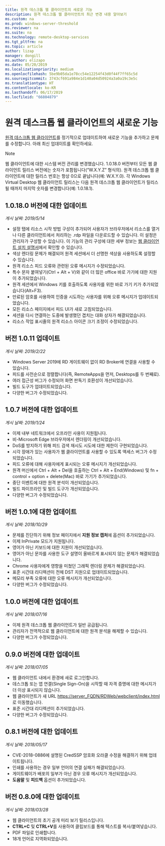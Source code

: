 ```yaml
---
title: 원격 데스크톱 웹 클라이언트의 새로운 기능
description: 원격 데스크톱 웹 클라이언트의 최근 변경 내용 알아보기
ms.custom: na
ms.prod: windows-server-threshold
ms.reviewer: na
ms.suite: na
ms.technology: remote-desktop-services
ms.tgt_pltfrm: na
ms.topic: article
author: lizap
manager: dongill
ms.author: elizapo
ms.date: 05/20/2019
ms.localizationpriority: medium
ms.openlocfilehash: 5be9b05da1e78cc54e12254f43d0f44f7ff65c5d
ms.sourcegitcommit: 3743cf691a984e1d140a04d50924a3a0a19c3e5c
ms.translationtype: HT
ms.contentlocale: ko-KR
ms.lasthandoff: 06/17/2019
ms.locfileid: "66804879"
---
```

# <a name="whats-new-for-the-remote-desktop-web-client"></a>원격 데스크톱 웹 클라이언트의 새로운 기능

[원격 데스크톱 웹 클라이언트](remote-desktop-web-client.md)를 정기적으로 업데이트하여 새로운 기능을 추가하고 문제를 수정합니다. 아래 최신 업데이트를 확인하세요.

> [!NOTE]
> 웹 클라이언트에 대한 시스템 버전 관리를 변경했습니다. 1\.0.18.0 버전부터 모든 웹 클라이언트 릴리스 버전에는 숫자가 포함됩니다(“W.X.Y.Z” 형식의). 원격 데스크톱 웹 클라이언트에 대한 릴리스 번호는 항상 0으로 끝납니다(예: W.X.Y.0). 각 Windows Virtual Desktop 웹 클라이언트 릴리스는 다음 원격 데스크톱 웹 클라이언트가 릴리스될 때까지 마지막 숫자를 변경합니다(예: 1.0.18.1).

## <a name="updates-for-version-10180"></a>1\.0.18.0 버전에 대한 업데이트
*게시 날짜: 2019/5/14*

- 설정 탭에 리소스 시작 방법 구성이 추가되어 사용자가 브라우저에서 리소스를 열거나 다른 클라이언트에서 처리하는 .rdp 파일을 다운로드할 수 있습니다. 이 설정은 관리자가 구성할 수 있습니다. 이 기능의 관리 구성에 대한 세부 정보는 [웹 클라이언트 설치 설명서](remote-desktop-web-client-admin.md)에서 확인할 수 있습니다.
- 색상 렌더링 문제가 해결되어 원격 세션에서 더 선명한 색상을 사용하도록 설정할 수 있습니다.
- 원격 리소스 피드 오류와 관련된 오류 메시지가 수정되었습니다. 
- 특수 문자 붙여넣기(Ctrl + Alt + V)와 같이 더 많은 office 바로 가기에 대한 지원이 추가되었습니다.
- 원격 세션에서 Windows 키를 호출하도록 사용자를 위한 바로 가기 키가 추가되었습니다(Alt+F3).
- 만료된 암호를 사용하여 인증을 시도하는 사용자를 위해 오류 메시지가 업데이트되었습니다.
- 모든 리소스 페이지에서 피드 UI가 새로 고침되었습니다.
- 세션을 다시 연결하는 도중에 발생했던 겹치는 대화 상자가 해결되었습니다.
- 리소스 작업 표시줄의 원격 리소스 아이콘 크기 조정이 수정되었습니다.

## <a name="updates-for-version-1011"></a>버전 1.0.11 업데이트
*게시 날짜: 2019/2/22*

- Windows Server 2019에 RD 게이트웨이 없이 RD Broker에 연결을 사용할 수 있습니다.
- 피드를 사전순으로 정렬합니다(즉, RemoteApps을 먼저, Desktops를 두 번째로).
- 여러 접근성 버그가 수정되어 화면 판독기 호환성이 개선되었습니다.
- 빌드 도구가 업데이트되었습니다.
- 다양한 버그가 수정되었습니다.

## <a name="updates-for-version-107"></a>1\.0.7 버전에 대한 업데이트
*게시 날짜: 2019/1/24*

- 이제 내부 네트워크에서 오프라인 사용이 지원됩니다.
- 비-Microsoft Edge 브라우저에서 렌더링이 개선되었습니다.
- DoS를 방지하기 위해 피드 검색 재시도 시도에 대한 제한이 구현되었습니다.
- 시각 장애가 있는 사용자가 웹 클라이언트를 사용할 수 있도록 액세스 버그가 수정되었습니다.
- 피드 오류에 대해 사용자에게 표시되는 오류 메시지가 개선되었습니다.
- 원격 머신에서 Ctrl + Alt + Del을 호출하는 Ctrl + Alt + End(Windows) 및 fn + control + option + delete(Mac) 바로 가기가 추가되었습니다.
- 중단 이벤트에 대한 원격 분석이 개선되었습니다.
- 빌드 파이프라인 및 빌드 도구가 개선되었습니다.
- 다양한 버그가 수정되었습니다.

## <a name="updates-for-version-101"></a>버전 1.0.1에 대한 업데이트
*게시 날짜: 2018/10/29*

- 문제를 진단하기 위해 정보 페이지에서 **지원 정보 캡처**에 옵션이 추가되었습니다.
- 이제 InPrivate 모드가 지원됩니다.
- 영어가 아닌 키보드에 대한 지원이 개선되었습니다.
- 영어가 아닌 문자를 사용한 도구 설명이 올바르게 표시되지 않는 문제가 해결되었습니다.
- Chrome 사용자에게 영향을 미쳤던 그래픽 렌더링 문제가 해결되었습니다.
- 표준 시간대 리디렉션이 전체 DST 지원으로 업데이트되었습니다.
- 메모리 부족 오류에 대한 오류 메시지가 개선되었습니다.
- 다양한 버그가 수정되었습니다.

## <a name="updates-for-version-100"></a>1\.0.0 버전에 대한 업데이트
*게시 날짜: 2018/07/16*

- 이제 원격 데스크톱 웹 클라이언트가 일반 공급됩니다.
- 관리자가 전역적으로 웹 클라이언트에 대한 원격 분석을 해제할 수 있습니다.
- 다양한 버그가 수정되었습니다.

## <a name="updates-for-version-090"></a>0\.9.0 버전에 대한 업데이트
*게시 날짜: 2018/07/05*

- 웹 클라이언트 내에서 환경에 새로 로그인합니다.
- 데스크톱 또는 앱 연결(Single Sign-On)을 시작할 때 자격 증명에 대한 메시지가 더 이상 표시되지 않습니다.
- 웹 클라이언트가 새 URL <https://server_FQDN/RDWeb/webclient/index.html>로 이동했습니다.
- 표준 시간대 리디렉션이 추가되었습니다.
- 다양한 버그가 수정되었습니다.

## <a name="updates-for-version-081"></a>0\.8.1 버전에 대한 업데이트
*게시 날짜: 2018/05/17*

- CVE-2018-0886에 설명된 CredSSP 암호화 오라클 수정을 해결하기 위해 업데이트됩니다.
- 인쇄를 사용하는 경우 일부 언어의 연결 실패가 해결되었습니다.
- 게이트웨이가 배포의 일부가 아닌 경우 오류 메시지가 개선되었습니다.
- **도움말** 및 **피드백** 옵션이 추가되었습니다.

## <a name="updates-for-version-080"></a>버전 0.8.0에 대한 업데이트
*게시 날짜: 2018/03/28*

- 웹 클라이언트의 초기 공개 미리 보기 릴리스입니다.
- **CTRL+C** 및 **CTRL+V**를 사용하여 클립보드를 통해 텍스트를 복사/붙여넣습니다.
- PDF 파일로 인쇄합니다.
- 18개 언어로 지역화되었습니다.
 
